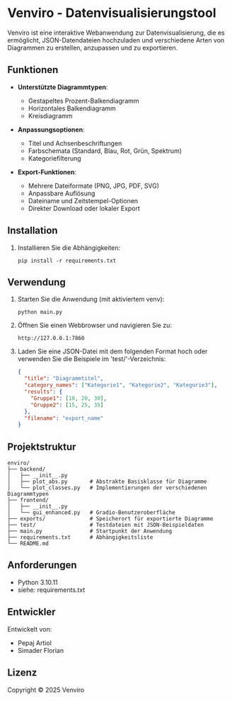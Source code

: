 # Venviro - Datenvisualisierungstool

Venviro ist eine interaktive Webanwendung zur Datenvisualisierung, die es ermöglicht, JSON-Datendateien hochzuladen und verschiedene Arten von Diagrammen zu erstellen, anzupassen und zu exportieren.

## Funktionen

- **Unterstützte Diagrammtypen**: 
  - Gestapeltes Prozent-Balkendiagramm 
  - Horizontales Balkendiagramm
  - Kreisdiagramm

- **Anpassungsoptionen**:
  - Titel und Achsenbeschriftungen
  - Farbschemata (Standard, Blau, Rot, Grün, Spektrum)
  - Kategoriefilterung

- **Export-Funktionen**:
  - Mehrere Dateiformate (PNG, JPG, PDF, SVG)
  - Anpassbare Auflösung
  - Dateiname und Zeitstempel-Optionen
  - Direkter Download oder lokaler Export

## Installation
1. Installieren Sie die Abhängigkeiten:
   ```
   pip install -r requirements.txt
   ```

## Verwendung

1. Starten Sie die Anwendung (mit aktiviertem venv):
   ```
   python main.py
   ```

2. Öffnen Sie einen Webbrowser und navigieren Sie zu:
   ```
   http://127.0.0.1:7860
   ```

3. Laden Sie eine JSON-Datei mit dem folgenden Format hoch oder verwenden Sie die Beispiele im 'test/'-Verzeichnis:
   ```json
   {
     "title": "Diagrammtitel",
     "category_names": ["Kategorie1", "Kategorie2", "Kategorie3"],
     "results": {
       "Gruppe1": [10, 20, 30],
       "Gruppe2": [15, 25, 35]
     },
     "filename": "export_name"
   }
   ```

## Projektstruktur

```
enviro/
├── backend/
│   ├── __init__.py
│   ├── plot_abs.py       # Abstrakte Basisklasse für Diagramme
│   └── plot_classes.py   # Implementierungen der verschiedenen Diagrammtypen
├── frontend/
│   ├── __init__.py
│   └── gui_enhanced.py   # Gradio-Benutzeroberfläche
├── exports/              # Speicherort für exportierte Diagramme
├── test/                 # Testdateien mit JSON-Beispieldaten
├── main.py               # Startpunkt der Anwendung
├── requirements.txt      # Abhängigkeitsliste
└── README.md
```

## Anforderungen

- Python 3.10.11
- siehe: requirements.txt

## Entwickler

Entwickelt von:
- Pepaj Artiol
- Simader Florian

## Lizenz

Copyright © 2025 Venviro
